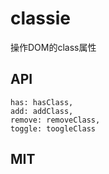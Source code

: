 # classie

操作DOM的class属性

## API
```
has: hasClass,
add: addClass,
remove: removeClass,
toggle: toogleClass
```

## MIT



